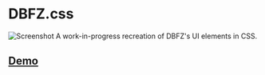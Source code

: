 # DBFZ.css
![Screenshot](https://i.imgur.com/5BLDTfx.jpg "Stream Layout Example")
A work-in-progress recreation of DBFZ's UI elements in CSS.
## [Demo](https://rogueyoshi.com/dbfz-css)

